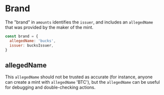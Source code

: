 # Brand

The "brand" in `amounts` identifies the `issuer`, and includes an `allegedName`
that was provided by the maker of the mint.

```js
const brand = {
  allegedName: 'bucks',
  issuer: bucksIssuer,
}
```

## allegedName
This `allegedName` should
not be trusted as accurate (for instance, anyone can create a mint
with `allegedName` 'BTC'), but the `allegedName` can be useful for
debugging and double-checking actions.
